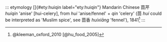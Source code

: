 ::: etymology
[]{#ety:huiqin label="ety:huiqin"} Mandarin Chinese 茴芹 *huíqín*
'anise' \[hui-celery\], from *hui* 'anise/fennel' + *qin* 'celery' (茴
*huí* could be interpreted as 'Muslim spice', see 茴香 *huíxiāng*
'fennel'), 1841[^1]
:::

[^1]: @kleeman_oxford_2010 [@hu_food_2005]
